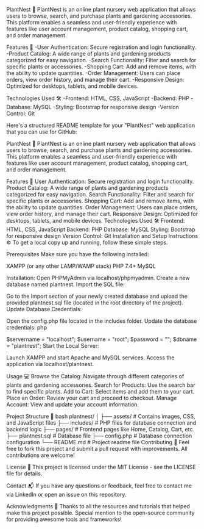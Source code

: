 PlantNest 🌿
PlantNest is an online plant nursery web application that allows users to browse, search, and purchase plants and gardening accessories. This platform enables a seamless and user-friendly experience with features like user account management, product catalog, shopping cart, and order management.

Features 🚀
-User Authentication: Secure registration and login functionality.
-Product Catalog: A wide range of plants and gardening products categorized for easy navigation.
-Search Functionality: Filter and search for specific plants or accessories.
-Shopping Cart: Add and remove items, with the ability to update quantities.
-Order Management: Users can place orders, view order history, and manage their cart.
-Responsive Design: Optimized for desktops, tablets, and mobile devices.

Technologies Used 🛠️
-Frontend: HTML, CSS, JavaScript
-Backend: PHP
-Database: MySQL
-Styling: Bootstrap for responsive design
-Version Control: Git

Here's a structured README template for your "PlantNest" web application that you can use for GitHub:

PlantNest 🌿
PlantNest is an online plant nursery web application that allows users to browse, search, and purchase plants and gardening accessories. This platform enables a seamless and user-friendly experience with features like user account management, product catalog, shopping cart, and order management.

Features 🚀
User Authentication: Secure registration and login functionality.
Product Catalog: A wide range of plants and gardening products categorized for easy navigation.
Search Functionality: Filter and search for specific plants or accessories.
Shopping Cart: Add and remove items, with the ability to update quantities.
Order Management: Users can place orders, view order history, and manage their cart.
Responsive Design: Optimized for desktops, tablets, and mobile devices.
Technologies Used 🛠️
Frontend: HTML, CSS, JavaScript
Backend: PHP
Database: MySQL
Styling: Bootstrap for responsive design
Version Control: Git
Installation and Setup Instructions ⚙️
To get a local copy up and running, follow these simple steps.

Prerequisites
Make sure you have the following installed:

XAMPP (or any other LAMP/WAMP stack)
PHP 7.4+
MySQL

Installation:
Open PHPMyAdmin via localhost/phpmyadmin.
Create a new database named plantnest.
Import the SQL file:

Go to the Import section of your newly created database and upload the provided plantnest.sql file (located in the root directory of the project).
Update Database Credentials:

Open the config.php file located in the includes folder.
Update the database credentials:
php

$servername = "localhost";
$username = "root";
$password = "";
$dbname = "plantnest";
Start the Local Server:

Launch XAMPP and start Apache and MySQL services.
Access the application via localhost/plantnest.

Usage 💻
Browse the Catalog: Navigate through different categories of plants and gardening accessories.
Search for Products: Use the search bar to find specific plants.
Add to Cart: Select items and add them to your cart.
Place an Order: Review your cart and proceed to checkout.
Manage Account: View and update your account information.

Project Structure 📂
bash
plantnest/
│
├── assets/              # Contains images, CSS, and JavaScript files
├── includes/            # PHP files for database connection and backend logic
├── pages/               # Frontend pages like Home, Catalog, Cart, etc.
├── plantnest.sql        # Database file
├── config.php           # Database connection configuration
└── README.md            # Project readme file
Contributing 🤝
Feel free to fork this project and submit a pull request with improvements. All contributions are welcome!

License 📜
This project is licensed under the MIT License - see the LICENSE file for details.

Contact 📬
If you have any questions or feedback, feel free to contact me via LinkedIn or open an issue on this repository.

Acknowledgments 🙌
Thanks to all the resources and tutorials that helped make this project possible.
Special mention to the open-source community for providing awesome tools and frameworks!
